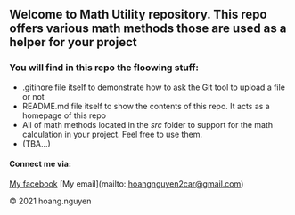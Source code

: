 ## Welcome to Math Utility repository. This repo offers various math methods those are used as a helper for your project

### You will find in this repo the floowing stuff:
* .gitinore file itself to demonstrate how to ask the Git tool to upload a file or not
* README.md file itself to show the contents of this repo. It acts as a homepage of this repo
* All of math methods located in the *src* folder to support for the math calculation in your project. Feel free to use them.
* (TBA...)

#### Connect me via:
[My facebook](http://facebook.com/anhanhok992000)
[My email](mailto: hoangnguyen2car@gmail.com)

© 2021 hoang.nguyen


